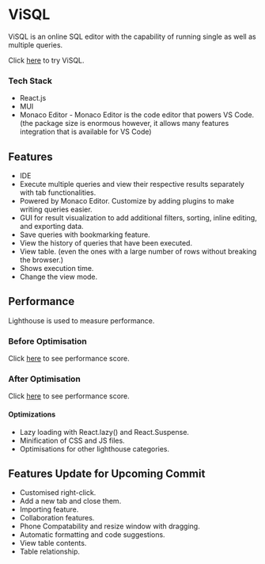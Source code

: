 # ViSQL

ViSQL is an online SQL editor with the capability of running single as well as multiple queries. 

Click [here](https://visql.netlify.app/) to try ViSQL.

### Tech Stack

* React.js
* MUI
* Monaco Editor - Monaco Editor is the code editor that powers VS Code. (the package size is enormous however, it allows many features integration that is available for VS Code)

## Features

* IDE
* Execute multiple queries and view their respective results separately with tab functionalities.
* Powered by Monaco Editor. Customize by adding plugins to make writing queries easier.
* GUI for result visualization to add additional filters, sorting, inline editing, and exporting data.
* Save queries with bookmarking feature.
* View the history of queries that have been executed. 
* View table. (even the ones with a large number of rows without breaking the browser.)
* Shows execution time. 
* Change the view mode.

## Performance

Lighthouse is used to measure performance.

### Before Optimisation

Click [here](https://tinyurl.com/before-optimization) to see performance score.

### After Optimisation

Click [here](https://tinyurl.com/after-optimization) to see performance score.

#### Optimizations

* Lazy loading with React.lazy() and React.Suspense.
* Minification of CSS and JS files.
* Optimisations for other lighthouse categories.

## Features Update for Upcoming Commit

* Customised right-click.
* Add a new tab and close them. 
* Importing feature. 
* Collaboration features.
* Phone Compatability and resize window with dragging.
* Automatic formatting and code suggestions.
* View table contents.
* Table relationship. 
